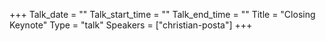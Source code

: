 +++
Talk_date = ""
Talk_start_time = ""
Talk_end_time = ""
Title = "Closing Keynote"
Type = "talk"
Speakers = ["christian-posta"]
+++


